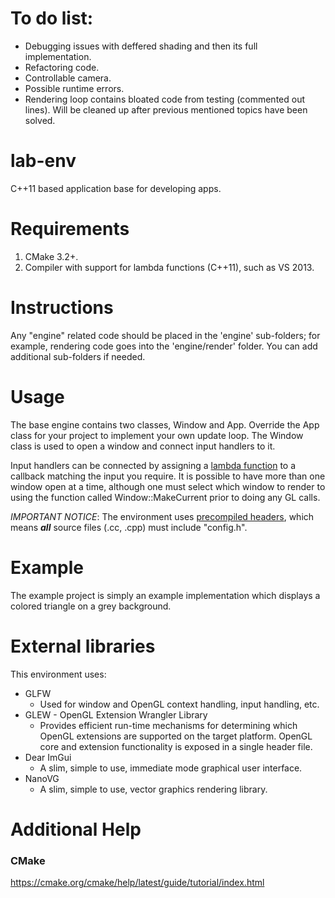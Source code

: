 # To do list:
  * Debugging issues with deffered shading and then its full implementation.
  * Refactoring code.
  * Controllable camera.
  * Possible runtime errors.
  * Rendering loop contains bloated code from testing (commented out lines). Will be cleaned up after previous mentioned topics have been solved.

# lab-env
C++11 based application base for developing apps.

# Requirements
1. CMake 3.2+.
2. Compiler with support for lambda functions (C++11), such as VS 2013.
  
# Instructions
Any "engine" related code should be placed in the 'engine' sub-folders; for example, rendering code goes into the 'engine/render' folder. You can add additional sub-folders if needed.

# Usage
The base engine contains two classes, Window and App. Override the App class for your project to implement your own update loop. The Window class is used to open a window and connect input handlers to it.

Input handlers can be connected by assigning a [lambda function](https://www.geeksforgeeks.org/lambda-expression-in-c/) to a callback matching the input you require. It is possible to have more than one window open at a time, although one must select which window to render to using the function called Window::MakeCurrent prior to doing any GL calls.

_IMPORTANT NOTICE_: The environment uses [precompiled headers](https://en.wikipedia.org/wiki/Precompiled_header), which means ***all*** source files (.cc, .cpp) must include "config.h".

# Example
The example project is simply an example implementation which displays a colored triangle on a grey background.

# External libraries

This environment uses:
* GLFW
    * Used for window and OpenGL context handling, input handling, etc.
* GLEW - OpenGL Extension Wrangler Library
    * Provides efficient run-time mechanisms for determining which OpenGL extensions are supported on the target platform. OpenGL core and extension functionality is exposed in a single header file.
* Dear ImGui
    * A slim, simple to use, immediate mode graphical user interface.
* NanoVG
    * A slim, simple to use, vector graphics rendering library.

# Additional Help

### CMake

https://cmake.org/cmake/help/latest/guide/tutorial/index.html
